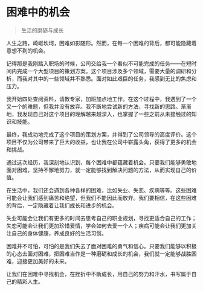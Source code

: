 # 困难中的机会
> 生活的磨砺与成长

人生之路，崎岖坎坷，困难如影随形。然而，在每一个困难的背后，都可能隐藏着意想不到的机会。

记得那是我刚踏入职场的时候，公司交给我一个看似不可能完成的任务——在短时间内完成一个大型项目的策划方案。这个项目涉及多个领域，需要大量的调研和分析，而我对其中的一些领域并不熟悉。面对如此艰巨的任务，我感到无比的焦虑和压力。

我开始四处查阅资料，请教专家，加班加点地工作。在这个过程中，我遇到了一个又一个的难题，但我并没有放弃。我不断地尝试新的方法，寻找新的思路。渐渐地，我发现自己对这个项目的理解越来越深入，也掌握了一些之前从未接触过的知识和技能。

最终，我成功地完成了这个项目的策划方案，并得到了公司领导的高度评价。这个项目不仅为公司带来了巨大的收益，也让我在公司中崭露头角，获得了更多的机会和挑战。

通过这次经历，我深刻地认识到，每个困难中都蕴藏着机会。只要我们能够勇敢地面对困难，坚持不懈地努力，就一定能够找到解决问题的方法，从而实现自己的价值。

在生活中，我们还会遇到各种各样的困难，比如失业、失恋、疾病等等。这些困难可能会让我们感到痛苦和绝望，但我们不能因此而放弃。我们要相信，在这些困难的背后，一定隐藏着让我们成长和进步的机会。

失业可能会让我们有更多的时间去思考自己的职业规划，寻找更适合自己的工作；失恋可能会让我们更加珍惜爱情，学会如何去爱一个人；疾病可能会让我们更加关注自己的身体健康，养成良好的生活习惯。

困难并不可怕，可怕的是我们失去了面对困难的勇气和信心。只要我们能够以积极的心态去面对困难，把困难当作是一种磨砺和成长的机会，我们就一定能够战胜困难，迎接更加美好的未来。

让我们在困难中寻找机会，在挫折中不断成长，用自己的努力和汗水，书写属于自己的精彩人生。